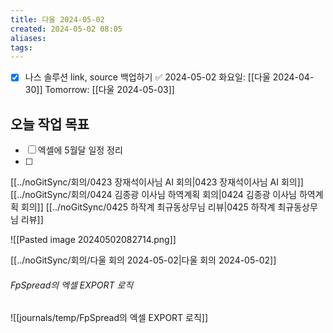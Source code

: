 ```yaml
---
title: 다울 2024-05-02
created: 2024-05-02 08:05
aliases: 
tags:
---
```

- [x] 나스 솔루션 link, source 백업하기 ✅ 2024-05-02
화요일: [[다울 2024-04-30]]
Tomorrow: [[다울 2024-05-03]]

## 오늘 작업 목표
- [ ] 엑셀에 5월달 일정 정리
- [ ] 
[[../noGitSync/회의/0423 장재석이사님 AI 회의|0423 장재석이사님 AI 회의]]
[[../noGitSync/회의/0424 김종광 이사님 하역계획 회의|0424 김종광 이사님 하역계획 회의]]
[[../noGitSync/0425 하작계 최규동상무님 리뷰|0425 하작계 최규동상무님 리뷰]]

![[Pasted image 20240502082714.png]]


[[../noGitSync/회의/다울 회의 2024-05-02|다울 회의 2024-05-02]]

###### FpSpread의 엑셀 EXPORT 로직
![[journals/temp/FpSpread의 엑셀 EXPORT 로직]]


